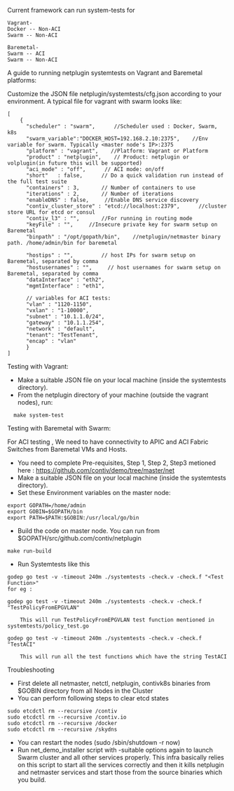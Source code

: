 Current framework can run system-tests for

```
Vagrant-
Docker -- Non-ACI
Swarm -- Non-ACI

Baremetal-
Swarm -- ACI
Swarm -- Non-ACI
```
A guide to running netplugin systemtests on Vagrant and Baremetal platforms:

Customize the JSON file netplugin/systemtests/cfg.json according to your environment. A typical file for vagrant with swarm looks like:
```
[
    {
      "scheduler" : "swarm",      //Scheduler used : Docker, Swarm, k8s
      "swarm_variable":"DOCKER_HOST=192.168.2.10:2375",    //Env variable for swarm. Typically <master node's IP>:2375
      "platform" : "vagrant",    //Platform: Vagrant or Platform
      "product" : "netplugin",    // Product: netplugin or volplugin(in future this will be supported)
      "aci_mode" : "off",      // ACI mode: on/off
      "short"   : false,      // Do a quick validation run instead of the full test suite
      "containers" : 3,       // Number of containers to use
      "iterations" : 2,       // Number of iterations
      "enableDNS" : false,     //Enable DNS service discovery
      "contiv_cluster_store" : "etcd://localhost:2379",      //cluster store URL for etcd or consul
      "contiv_l3" : "",       //For running in routing mode
      "keyFile" : "",     //Insecure private key for swarm setup on Baremetal
      "binpath" : "/opt/gopath/bin",    //netplugin/netmaster binary path. /home/admin/bin for baremetal

      "hostips" : "",         // host IPs for swarm setup on Baremetal, separated by comma
      "hostusernames" : "",     // host usernames for swarm setup on Baremetal, separated by comma
      "dataInterface" : "eth2",   
      "mgmtInterface" : "eth1",

      // variables for ACI tests:
      "vlan" : "1120-1150",    
      "vxlan" : "1-10000",
      "subnet" : "10.1.1.0/24",
      "gateway" : "10.1.1.254",
      "network" : "default",
      "tenant": "TestTenant",
      "encap" : "vlan"
      }
]
```

Testing with Vagrant:

* Make a suitable JSON file on your local machine (inside the systemtests directory).
* From the netplugin directory of your machine (outside the vagrant nodes), run:

```
  make system-test
```
Testing with Baremetal with Swarm:

For ACI testing , We need to have connectivity to APIC and ACI Fabric Switches from Baremetal VMs and Hosts.
* You need to complete Pre-requisites, Step 1, Step 2, Step3 metioned here : https://github.com/contiv/demo/tree/master/net
* Make a suitable JSON file on your local machine (inside the systemtests directory).
* Set these Environment variables on the master node:

```
export GOPATH=/home/admin
export GOBIN=$GOPATH/bin
export PATH=$PATH:$GOBIN:/usr/local/go/bin
```

* Build the code on master node. You can run from $GOPATH/src/github.com/contiv/netplugin
```
make run-build
```
*  Run Systemtests like this
```
godep go test -v -timeout 240m ./systemtests -check.v -check.f "<Test Function>"
for eg :

godep go test -v -timeout 240m ./systemtests -check.v -check.f "TestPolicyFromEPGVLAN"

	This will run TestPolicyFromEPGVLAN test function mentioned in systemtests/policy_test.go

godep go test -v -timeout 240m ./systemtests -check.v -check.f "TestACI"

	This will run all the test functions which have the string TestACI
```
Troubleshooting

* First delete all netmaster, netctl, netplugin, contivk8s binaries from $GOBIN directory from all Nodes in the Cluster
* You can perform following steps to clear etcd states
```
sudo etcdctl rm --recursive /contiv
sudo etcdctl rm --recursive /contiv.io
sudo etcdctl rm --recursive /docker
sudo etcdctl rm --recursive /skydns
```
* You can restart the nodes (sudo /sbin/shutdown -r now)
* Run net_demo_installer script with -suitable options again to launch Swarm cluster and all other services properly. This infra basically relies on this script to start all the services correctly and then it kills netplugin and netmaster services and start those from the source binaries which you build.

